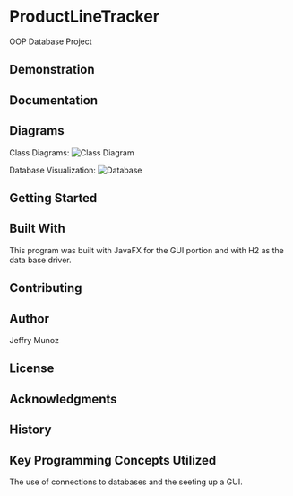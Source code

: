 # ProductLineTracker
OOP Database Project

## Demonstration

## Documentation

## Diagrams
Class Diagrams:
![Class Diagram](https://raw.githubusercontent.com/JeffMunoz/ProductLineTracker/master/path/PackageProductLine.png)

Database Visualization:
![Database](https://raw.githubusercontent.com/JeffMunoz/ProductLineTracker/master/path/ProductionDB.png)
## Getting Started

## Built With
This program was built with JavaFX for the GUI portion and with H2 as the data base driver.

## Contributing

## Author
Jeffry Munoz
## License

## Acknowledgments

## History

## Key Programming Concepts Utilized
The use of connections to databases and the seeting up a GUI.
